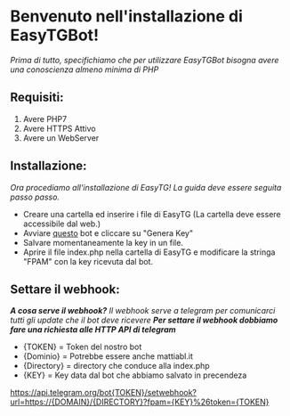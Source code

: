 # Benvenuto nell'installazione di EasyTGBot!
_Prima di tutto, specifichiamo che per utilizzare EasyTGBot bisogna avere una conoscienza almeno minima di PHP_

## Requisiti:
1. Avere PHP7
2. Avere HTTPS Attivo
3. Avere un WebServer

## Installazione:
_Ora procediamo all'installazione di EasyTG! La guida deve essere seguita passo passo._ 
* Creare una cartella ed inserire i file di EasyTG (La cartella deve essere accessibile dal web.)
* Avviare [questo](https://t.me/EasyTGBot) bot e cliccare su "Genera Key"
* Salvare momentaneamente la key in un file.
* Aprire il file index.php nella cartella di EasyTG e modificare la stringa "FPAM" con la key ricevuta dal bot.

## Settare il webhook:
**_A cosa serve il webhook?_**
_Il webhook serve a telegram per comunicarci tutti gli update che il bot deve ricevere_
**_Per settare il webhook dobbiamo fare una richiesta alle HTTP API di telegram_**

* {TOKEN} = Token del nostro bot
* {Dominio} = Potrebbe essere anche mattiabl.it
* {Directory} = directory che conduce alla index.php 
* {KEY} = Key data dal bot che abbiamo salvato in precendeza

https://api.telegram.org/bot{TOKEN}/setwebhook?url=https://{DOMAIN}/{DIRECTORY}?fpam={KEY}%26token={TOKEN}
